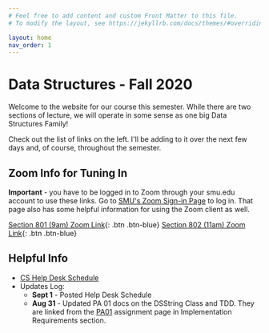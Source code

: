 ```yaml
---
# Feel free to add content and custom Front Matter to this file.
# To modify the layout, see https://jekyllrb.com/docs/themes/#overriding-theme-defaults

layout: home
nav_order: 1
---
```

# Data Structures - Fall 2020

Welcome to the website for our course this semester.  While there are two sections of lecture, we will operate in some sense as one big Data Structures Family!  

Check out the list of links on the left.  I'll be adding to it over the next few days and, of course, throughout the semester.  

## Zoom Info for Tuning In

**Important** - you have to be logged in to Zoom through your smu.edu account to use these links.  Go to [SMU's Zoom Sign-in Page](http://smu.zoom.us/signin) to log in.  That page also has some helpful information for using the Zoom client as well.  

[Section 801 (9am)  Zoom Link](https://smu.zoom.us/j/97683317170){: .btn .btn-blue}  [Section 802 (11am) Zoom Link](https://smu.zoom.us/j/99143017642){: .btn .btn-blue}

## Helpful Info

- [CS Help Desk Schedule](http://bit.ly/F20CSHelpDesk)
- Updates Log:
  - **Sept 1** - Posted Help Desk Schedule
  - **Aug 31** - Updated PA 01 docs on the DSString Class and TDD.  They are linked from the [PA01](projects/pa01.md/#implementation-requirements) assignment page in Implementation Requirements section.
  